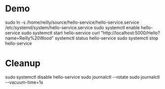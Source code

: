 # Demo

sudo ln -s /home/reilly/source/hello-service/hello-service.service /etc/systemd/system/hello-service.service
sudo systemctl enable hello-service
sudo systemctl start hello-service
curl "http://localhost:5000/Hello?name=Reilly%20Wood"
systemctl status hello-service
sudo systemctl stop hello-service

# Cleanup
sudo systemctl disable hello-service
sudo journalctl --rotate
sudo journalctl --vacuum-time=1s